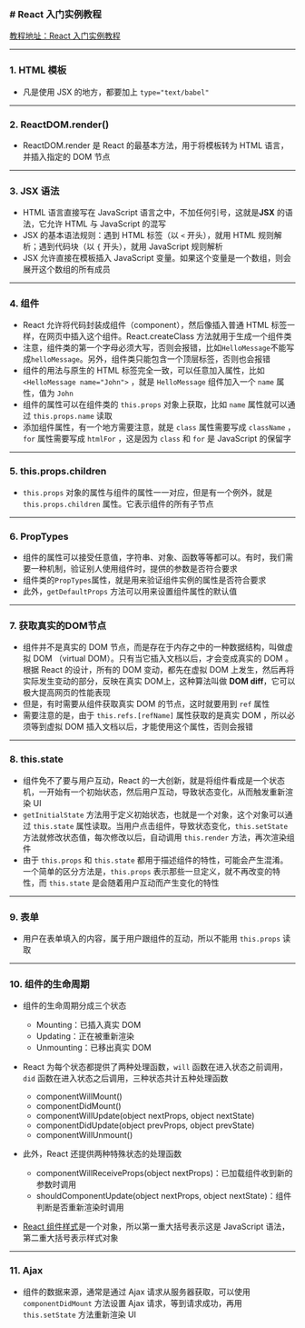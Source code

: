 ### # React 入门实例教程
[教程地址：React 入门实例教程](http://www.ruanyifeng.com/blog/2015/03/react.html)

---
### 1. HTML 模板
- 凡是使用 JSX 的地方，都要加上 `type="text/babel"`

---
### 2. ReactDOM.render()
- ReactDOM.render 是 React 的最基本方法，用于将模板转为 HTML 语言，并插入指定的 DOM 节点

---
### 3. JSX 语法
- HTML 语言直接写在 JavaScript 语言之中，不加任何引号，这就是**JSX** 的语法，它允许 HTML 与 JavaScript 的混写
- JSX 的基本语法规则：遇到 HTML 标签（以 `<` 开头），就用 HTML 规则解析；遇到代码块（以 `{` 开头），就用 JavaScript 规则解析
- JSX 允许直接在模板插入 JavaScript 变量。如果这个变量是一个数组，则会展开这个数组的所有成员

---
### 4. 组件
- React 允许将代码封装成组件（component），然后像插入普通 HTML 标签一样，在网页中插入这个组件。React.createClass 方法就用于生成一个组件类
- 注意，组件类的第一个字母必须大写，否则会报错，比如`HelloMessage`不能写成`helloMessage`。另外，组件类只能包含一个顶层标签，否则也会报错
- 组件的用法与原生的 HTML 标签完全一致，可以任意加入属性，比如 `<HelloMessage name="John">` ，就是 `HelloMessage` 组件加入一个 `name` 属性，值为 `John`
- 组件的属性可以在组件类的 `this.props` 对象上获取，比如 `name` 属性就可以通过 `this.props.name` 读取
- 添加组件属性，有一个地方需要注意，就是 `class` 属性需要写成 `className` ，`for` 属性需要写成 `htmlFor` ，这是因为 `class` 和 `for` 是 JavaScript 的保留字

---
### 5. this.props.children
- `this.props` 对象的属性与组件的属性一一对应，但是有一个例外，就是 `this.props.children` 属性。它表示组件的所有子节点

---
### 6. PropTypes
- 组件的属性可以接受任意值，字符串、对象、函数等等都可以。有时，我们需要一种机制，验证别人使用组件时，提供的参数是否符合要求
- 组件类的`PropTypes`属性，就是用来验证组件实例的属性是否符合要求
- 此外，`getDefaultProps` 方法可以用来设置组件属性的默认值

---
### 7. 获取真实的DOM节点
- 组件并不是真实的 DOM 节点，而是存在于内存之中的一种数据结构，叫做虚拟 DOM （virtual DOM）。只有当它插入文档以后，才会变成真实的 DOM 。根据 React 的设计，所有的 DOM 变动，都先在虚拟 DOM 上发生，然后再将实际发生变动的部分，反映在真实 DOM上，这种算法叫做 **DOM diff**，它可以极大提高网页的性能表现
- 但是，有时需要从组件获取真实 DOM 的节点，这时就要用到 `ref` 属性
- 需要注意的是，由于 `this.refs.[refName]` 属性获取的是真实 DOM ，所以必须等到虚拟 DOM 插入文档以后，才能使用这个属性，否则会报错

---
### 8.  this.state
- 组件免不了要与用户互动，React 的一大创新，就是将组件看成是一个状态机，一开始有一个初始状态，然后用户互动，导致状态变化，从而触发重新渲染 UI
- `getInitialState` 方法用于定义初始状态，也就是一个对象，这个对象可以通过 `this.state` 属性读取。当用户点击组件，导致状态变化，`this.setState` 方法就修改状态值，每次修改以后，自动调用 `this.render` 方法，再次渲染组件
- 由于 `this.props` 和 `this.state` 都用于描述组件的特性，可能会产生混淆。一个简单的区分方法是，`this.props` 表示那些一旦定义，就不再改变的特性，而 `this.state` 是会随着用户互动而产生变化的特性

---
### 9. 表单
- 用户在表单填入的内容，属于用户跟组件的互动，所以不能用 `this.props` 读取

---
### 10. 组件的生命周期
- 组件的生命周期分成三个状态
  *   Mounting：已插入真实 DOM
  *   Updating：正在被重新渲染
  *   Unmounting：已移出真实 DOM

- React 为每个状态都提供了两种处理函数，`will` 函数在进入状态之前调用，`did` 函数在进入状态之后调用，三种状态共计五种处理函数
  *   componentWillMount()
  *   componentDidMount()
  *   componentWillUpdate(object nextProps, object nextState)
  *   componentDidUpdate(object prevProps, object prevState)
  *   componentWillUnmount()

- 此外，React 还提供两种特殊状态的处理函数
  *   componentWillReceiveProps(object nextProps)：已加载组件收到新的参数时调用
  *   shouldComponentUpdate(object nextProps, object nextState)：组件判断是否重新渲染时调用

-  [React 组件样式](https://facebook.github.io/react/tips/inline-styles.html)是一个对象，所以第一重大括号表示这是 JavaScript 语法，第二重大括号表示样式对象

---
### 11. Ajax
- 组件的数据来源，通常是通过 Ajax 请求从服务器获取，可以使用 `componentDidMount` 方法设置 Ajax 请求，等到请求成功，再用 `this.setState` 方法重新渲染 UI
